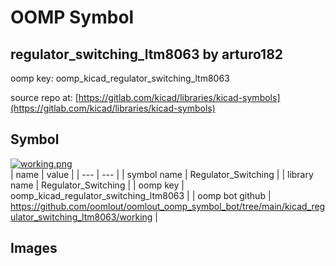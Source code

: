 # OOMP Symbol  
## regulator_switching_ltm8063  by arturo182  
  
oomp key: oomp_kicad_regulator_switching_ltm8063  
  
source repo at: [https://gitlab.com/kicad/libraries/kicad-symbols](https://gitlab.com/kicad/libraries/kicad-symbols)  
## Symbol  
  
[![working.png](working_600.png)](working.png)  
| name | value | 
| --- | --- | 
| symbol name | Regulator_Switching | 
| library name | Regulator_Switching | 
| oomp key | oomp_kicad_regulator_switching_ltm8063 | 
| oomp bot github | https://github.com/oomlout/oomlout_oomp_symbol_bot/tree/main/kicad_regulator_switching_ltm8063/working | 
## Images  
